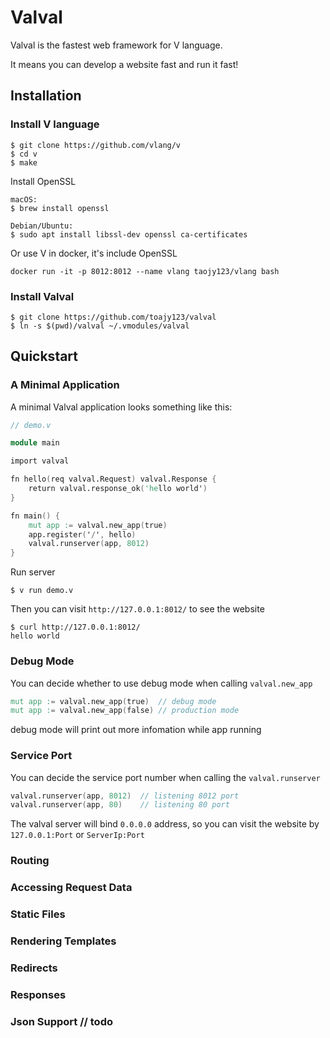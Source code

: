 # Valval

Valval is the fastest web framework for V language. 

It means you can develop a website fast and run it fast!


## Installation

### Install V language
```
$ git clone https://github.com/vlang/v
$ cd v
$ make
```

Install OpenSSL
```
macOS:
$ brew install openssl

Debian/Ubuntu:
$ sudo apt install libssl-dev openssl ca-certificates
```

Or use V in docker, it's include OpenSSL
```
docker run -it -p 8012:8012 --name vlang taojy123/vlang bash
```

### Install Valval
```
$ git clone https://github.com/toajy123/valval
$ ln -s $(pwd)/valval ~/.vmodules/valval 
```


## Quickstart

### A Minimal Application

A minimal Valval application looks something like this:
```v
// demo.v

module main

import valval

fn hello(req valval.Request) valval.Response {
	return valval.response_ok('hello world')
}

fn main() {
	mut app := valval.new_app(true)
	app.register('/', hello)
	valval.runserver(app, 8012)
}
```

Run server
```
$ v run demo.v
```

Then you can visit `http://127.0.0.1:8012/` to see the website
```
$ curl http://127.0.0.1:8012/
hello world
```

### Debug Mode

You can decide whether to use debug mode when calling `valval.new_app`
```v
mut app := valval.new_app(true)  // debug mode
mut app := valval.new_app(false) // production mode
```
debug mode will print out more infomation while app running

### Service Port

You can decide the service port number when calling the `valval.runserver`
```v
valval.runserver(app, 8012)  // listening 8012 port
valval.runserver(app, 80)    // listening 80 port
```
The valval server will bind `0.0.0.0` address, so you can visit the website by `127.0.0.1:Port` or `ServerIp:Port`

### Routing
### Accessing Request Data
### Static Files
### Rendering Templates
### Redirects
### Responses
### Json Support // todo


